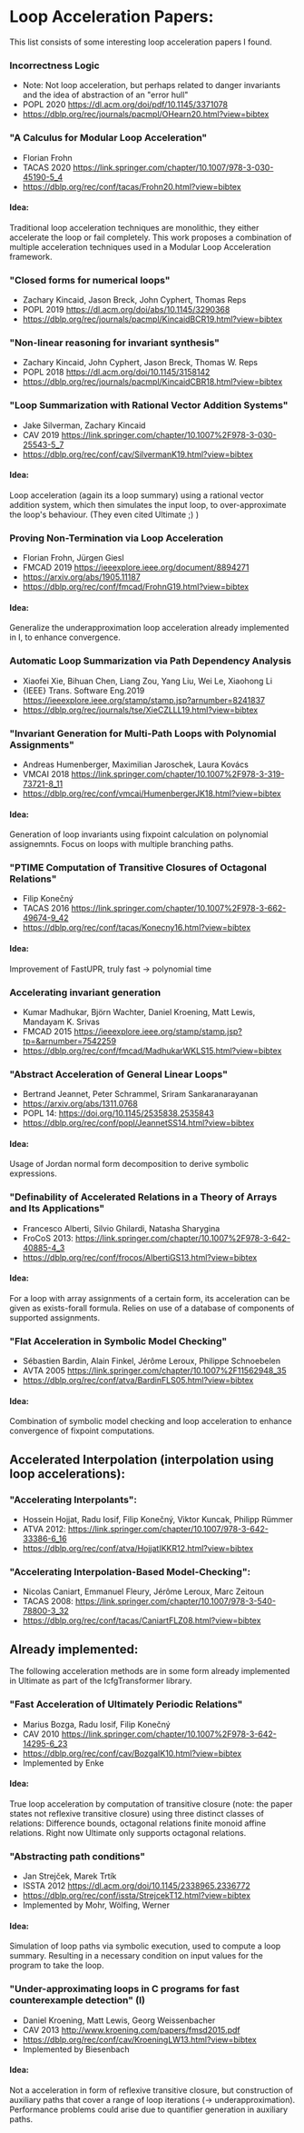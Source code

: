 
# Loop Acceleration Papers:
This list consists of some interesting loop acceleration papers I found.

### Incorrectness Logic
- Note: Not loop acceleration, but perhaps related to danger invariants and the idea of abstraction of an "error hull" 
- POPL 2020 https://dl.acm.org/doi/pdf/10.1145/3371078
- https://dblp.org/rec/journals/pacmpl/OHearn20.html?view=bibtex


### "A Calculus for Modular Loop Acceleration"

- Florian Frohn
- TACAS 2020 https://link.springer.com/chapter/10.1007/978-3-030-45190-5_4
- https://dblp.org/rec/conf/tacas/Frohn20.html?view=bibtex

#### Idea:
Traditional loop acceleration techniques are monolithic, they either accelerate the loop or fail completely.
This work proposes a combination of multiple acceleration techniques used in a Modular Loop Acceleration framework.


### "Closed forms for numerical loops"
-  Zachary Kincaid, Jason Breck, John Cyphert, Thomas Reps
- POPL 2019 https://dl.acm.org/doi/abs/10.1145/3290368
- https://dblp.org/rec/journals/pacmpl/KincaidBCR19.html?view=bibtex

### "Non-linear reasoning for invariant synthesis"
- Zachary Kincaid, John Cyphert, Jason Breck, Thomas W. Reps
- POPL 2018 https://dl.acm.org/doi/10.1145/3158142
- https://dblp.org/rec/journals/pacmpl/KincaidCBR18.html?view=bibtex

### "Loop Summarization with Rational Vector Addition Systems"
- Jake Silverman, Zachary Kincaid
- CAV 2019 https://link.springer.com/chapter/10.1007%2F978-3-030-25543-5_7
- https://dblp.org/rec/conf/cav/SilvermanK19.html?view=bibtex

#### Idea:
Loop acceleration (again its a loop summary) using a rational vector addition system, which then simulates the input loop,
to over-approximate the loop's behaviour. (They even cited Ultimate ;) )


### Proving Non-Termination via Loop Acceleration
- Florian Frohn, Jürgen Giesl
- FMCAD 2019 https://ieeexplore.ieee.org/document/8894271
- https://arxiv.org/abs/1905.11187
- https://dblp.org/rec/conf/fmcad/FrohnG19.html?view=bibtex

#### Idea:
Generalize the underapproximation loop acceleration already implemented in I, to enhance convergence.


### Automatic Loop Summarization via Path Dependency Analysis

- Xiaofei Xie, Bihuan Chen, Liang Zou, Yang Liu, Wei Le, Xiaohong Li
- {IEEE} Trans. Software Eng.2019 https://ieeexplore.ieee.org/stamp/stamp.jsp?arnumber=8241837
- https://dblp.org/rec/journals/tse/XieCZLLL19.html?view=bibtex


### "Invariant Generation for Multi-Path Loops with Polynomial Assignments"
- Andreas Humenberger, Maximilian Jaroschek, Laura Kovács
- VMCAI 2018 https://link.springer.com/chapter/10.1007%2F978-3-319-73721-8_11
- https://dblp.org/rec/conf/vmcai/HumenbergerJK18.html?view=bibtex

#### Idea:
Generation of loop invariants using fixpoint calculation on polynomial assignemnts. 
Focus on loops with multiple branching paths.


### "PTIME Computation of Transitive Closures of Octagonal Relations"
- Filip Konečný
- TACAS 2016 https://link.springer.com/chapter/10.1007%2F978-3-662-49674-9_42
- https://dblp.org/rec/conf/tacas/Konecny16.html?view=bibtex

#### Idea:
Improvement of FastUPR, truly fast -> polynomial time


### Accelerating invariant generation

- Kumar Madhukar, Björn Wachter, Daniel Kroening, Matt Lewis, Mandayam K. Srivas
- FMCAD 2015 https://ieeexplore.ieee.org/stamp/stamp.jsp?tp=&arnumber=7542259
- https://dblp.org/rec/conf/fmcad/MadhukarWKLS15.html?view=bibtex


### "Abstract Acceleration of General Linear Loops"
- Bertrand Jeannet, Peter Schrammel, Sriram Sankaranarayanan
- https://arxiv.org/abs/1311.0768
- POPL 14: https://doi.org/10.1145/2535838.2535843
- https://dblp.org/rec/conf/popl/JeannetSS14.html?view=bibtex

#### Idea:
Usage of Jordan normal form decomposition to derive symbolic expressions. 

### "Definability of Accelerated Relations in a Theory of Arrays and Its Applications"
- Francesco Alberti, Silvio Ghilardi, Natasha Sharygina
- FroCoS 2013: https://link.springer.com/chapter/10.1007%2F978-3-642-40885-4_3
- https://dblp.org/rec/conf/frocos/AlbertiGS13.html?view=bibtex

#### Idea:
For a loop with array assignments of a certain form, its acceleration can be
given as exists-forall formula. Relies on use of a database of components of
supported assignments.

### "Flat Acceleration in Symbolic Model Checking"
- Sébastien Bardin, Alain Finkel, Jérôme Leroux, Philippe Schnoebelen
- AVTA 2005 https://link.springer.com/chapter/10.1007%2F11562948_35
- https://dblp.org/rec/conf/atva/BardinFLS05.html?view=bibtex

#### Idea:
Combination of symbolic model checking and loop acceleration to enhance convergence of fixpoint 
computations.


## Accelerated Interpolation (interpolation using loop accelerations):

### "Accelerating Interpolants":
- Hossein Hojjat, Radu Iosif, Filip Konečný, Viktor Kuncak, Philipp Rümmer
- ATVA 2012: https://link.springer.com/chapter/10.1007/978-3-642-33386-6_16
- https://dblp.org/rec/conf/atva/HojjatIKKR12.html?view=bibtex

### "Accelerating Interpolation-Based Model-Checking":
- Nicolas Caniart, Emmanuel Fleury, Jérôme Leroux, Marc Zeitoun
- TACAS 2008: https://link.springer.com/chapter/10.1007/978-3-540-78800-3_32
- https://dblp.org/rec/conf/tacas/CaniartFLZ08.html?view=bibtex


## Already implemented:
The following acceleration methods are in some form already implemented in Ultimate as part of the IcfgTransformer library.
### "Fast Acceleration of Ultimately Periodic Relations"
- Marius Bozga, Radu Iosif, Filip Konečný
- CAV 2010 https://link.springer.com/chapter/10.1007%2F978-3-642-14295-6_23
- https://dblp.org/rec/conf/cav/BozgaIK10.html?view=bibtex
- Implemented by Enke

#### Idea:
True loop acceleration by computation of transitive closure (note: the paper states not reflexive
transitive closure) using three distinct classes of relations: Difference bounds, octagonal relations
finite monoid affine relations. Right now Ultimate only supports octagonal relations.

### "Abstracting path conditions"
- Jan Strejček, Marek Trtík
- ISSTA 2012 https://dl.acm.org/doi/10.1145/2338965.2336772
- https://dblp.org/rec/conf/issta/StrejcekT12.html?view=bibtex
- Implemented by Mohr, Wölfing, Werner

#### Idea:
Simulation of loop paths via symbolic execution, used to compute a loop summary. Resulting in 
a necessary condition on input values for the program to take the loop.



### "Under-approximating loops in C programs for fast counterexample detection" (I)
- Daniel Kroening, Matt Lewis, Georg Weissenbacher
- CAV 2013 http://www.kroening.com/papers/fmsd2015.pdf
- https://dblp.org/rec/conf/cav/KroeningLW13.html?view=bibtex
- Implemented by Biesenbach

#### Idea:
Not a acceleration in form of reflexive transitive closure, but construction of auxiliary paths that cover a range of 
loop iterations (-> underapproximation). Performance problems could arise due to quantifier generation in auxiliary paths.
